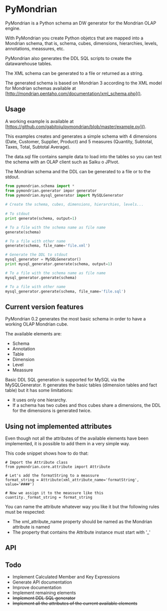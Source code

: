 PyMondrian
==========

PyMondrian is a Python schema an DW generator for the Mondrian OLAP engine.

With PyMondrian you create Python objetcs that are mapped into a Mondrian schema, that is, schema, cubes, dimensions, hierarchies, levels, annotations, meassures, etc.

PyMondrian also generates the DDL SQL scripts to create the datawarehouse tables.

The XML schema can be generated to a file or returned as a string.

The generated schema is based on Mondrian 3 according to the XML model for Mondrian schemas available at [http://mondrian.pentaho.com/documentation/xml_schema.php]().

Usage
-----

A working example is available at [https://github.com/gabitoju/pymondrian/blob/master/example.py]().

This examples creates and generates a simple schema with 4 dimensions (Date, Customer, Supplier, Product) and 5 measures (Quantity, Subtotal, Taxes, Total, Subtotal Average).

The data.sql file contains sample data to load into the tables so you can test the schema with an OLAP client such as Saiku o JPivot.

The Mondrian schema and the DDL can be generated to a file or to the stdout.

```python
from pymondrian.schema import *
from pymondrian.generator impor generator
from pymondrian.mysql_generator import MySQLGenerator
    
# Create the schema, cubes, dimensions, hierarchies, levels...
    
# To stdout 
print generate(schema, output=1)

# To a file with the schema name as file name
generate(schema)

# To a file with other name
generate(schema, file_name='file.xml')

# Generate the DDL to stdout
mysql_generator = MySQLGenerator()
print mysql_generator.generate(schema, output=1)

# To a file with the schema name as file name
mysql_generator.generate(schema)

# To a file with other name
mysql_generator.generate(schema, file_name='file.sql')
```

Current version features
-----

PyMondrian 0.2 generates the most basic schema in order to have a working OLAP Mondrian cube.

The available elements are:
- Schema
- Annotation
- Table
- Dimension
- Level
- Meassure

Basic DDL SQL generation is supported for MySQL via the MySQLGenerator. It generates the basic tables (dimension tables and fact table)
but it has some limitations:
- It uses only one hierarchy.
- If a schema has two cubes and thos cubes share a dimensions, the DDL for the dimensions is generated twice.

Using not implemented attributes
-----

Even though not all the attributes of the available elements have been implemented, it is possible to add them in a very simple way.

This code snippet shows how to do that:
    
    # Import the Attribute class
    from pymondrian.core.attribute import Attribute

    # Let's add the formatString to a meassure
    format_string = Attribute(xml_attribute_name='formatString', value='####')
    
    # Now we assign it to the meassure like this
    cuantity._format_string = format_string

You can name the attribute whatever way you like it but thw following rules must be respected:
- The xml_attribute_name property should be named as the Mondrian attribute is named
- The property that contains the Attribute instance must start with '_'

API
-----


Todo
-----

- Implement Calculated Member and Key Expressions
- Generate API documentation
- Improve documentation
- Implement remaining elements
- <del>Implement DDL SQL generator</del>
- <del>Implement all the attributes of the current available elements</del>
